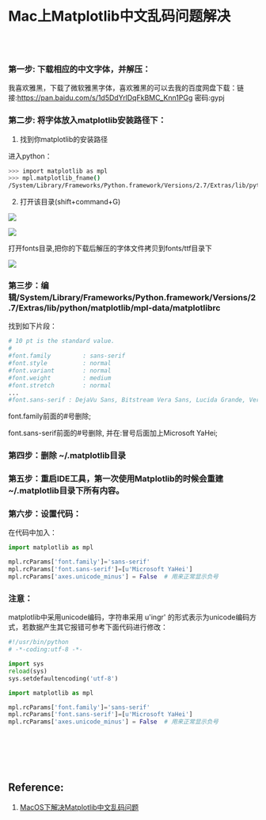 # Mac上Matplotlib中文乱码问题解决

<br>
<br>

### 第一步: 下载相应的中文字体，并解压：

我喜欢雅黑，下载了微软雅黑字体，喜欢雅黑的可以去我的百度网盘下载：链接:https://pan.baidu.com/s/1d5DdYrlDqFkBMC_Knn1PGg 密码:gypj

### 第二步: 将字体放入matplotlib安装路径下：

1. 找到你matplotlib的安装路径

进入python：
```bash
>>> import matplotlib as mpl
>>> mpl.matplotlib_fname()
/System/Library/Frameworks/Python.framework/Versions/2.7/Extras/lib/python/matplotlib/mpl-data/matplotlibrc
```

2. 打开该目录(shift+command+G)

![](https://pic3.zhimg.com/80/v2-00da4277b52d5c0d8f369eca5ca54b4e_hd.jpg)

![](https://pic4.zhimg.com/80/v2-df7170e539cfa2a261e00fcd7517d42f_hd.jpg)

打开fonts目录,把你的下载后解压的字体文件拷贝到fonts/ttf目录下

![](https://pic2.zhimg.com/80/v2-3f98f75ff422bdf2f3d26d5a47f0dbfd_hd.jpg)

### 第三步：编辑/System/Library/Frameworks/Python.framework/Versions/2.7/Extras/lib/python/matplotlib/mpl-data/matplotlibrc

找到如下片段：

```bash
# 10 pt is the standard value.
#
#font.family         : sans-serif
#font.style          : normal
#font.variant        : normal
#font.weight         : medium
#font.stretch        : normal
...
#font.sans-serif : DejaVu Sans, Bitstream Vera Sans, Lucida Grande, Verdana, Geneva, Lucid, Arial, Helvetica, Avant Garde, sans-serif,Microsoft YaHei
```

font.family前面的#号删除;

font.sans-serif前面的#号删除, 并在:冒号后面加上Microsoft YaHei;

### 第四步：删除 ~/.matplotlib目录

### 第五步：重启IDE工具，第一次使用Matplotlib的时候会重建~/.matplotlib目录下所有内容。

### 第六步：设置代码：

在代码中加入：

```python
import matplotlib as mpl

mpl.rcParams['font.family']='sans-serif'
mpl.rcParams['font.sans-serif']=[u'Microsoft YaHei']
mpl.rcParams['axes.unicode_minus'] = False  # 用来正常显示负号
```

### 注意：

matplotlib中采用unicode编码，字符串采用 u'ingr' 的形式表示为unicode编码方式，若数据产生其它报错可参考下面代码进行修改：

```python
#!/usr/bin/python
# -*-coding:utf-8 -*-

import sys
reload(sys)
sys.setdefaultencoding('utf-8')

import matplotlib as mpl

mpl.rcParams['font.family']='sans-serif'
mpl.rcParams['font.sans-serif']=[u'Microsoft YaHei']
mpl.rcParams['axes.unicode_minus'] = False  # 用来正常显示负号
```



<br>
<br>
<br>
<br>

## Reference:

1. [MacOS下解决Matplotlib中文乱码问题](https://zhuanlan.zhihu.com/p/35085285)